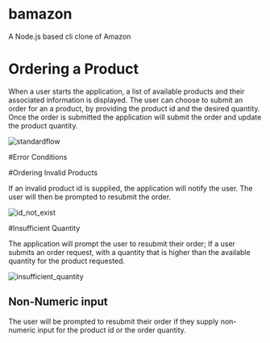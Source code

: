 # bamazon
A Node.js based cli clone of Amazon

# Ordering a Product

When a user starts the application, a list of available products and their associated information is displayed. The user can choose to submit an order for an a product, by providing the product id and the desired quantity. Once the order is submitted the application will submit the order and update the product quantity. 

![standardflow](https://user-images.githubusercontent.com/2763308/37527368-445ccc90-2908-11e8-8c41-11c47ab5dd40.gif)

#Error Conditions

#Ordering Invalid Products

If an invalid product id is supplied, the application will notify the user. The user will then be prompted to resubmit the order.

![id_not_exist](https://user-images.githubusercontent.com/2763308/37527371-472122aa-2908-11e8-8ba4-a3241a8cdd94.gif)

#Insufficient Quantity

The application will prompt the user to resubmit their order; If a user submits an order request, with a quantity that is higher than the available quantity for the product requested.

![insufficient_quantity](https://user-images.githubusercontent.com/2763308/37527377-4a76692e-2908-11e8-8628-10aaf2275aad.gif)

## Non-Numeric input

The user will be prompted to resubmit their order if they supply non-numeric input for the product id or the order quantity.